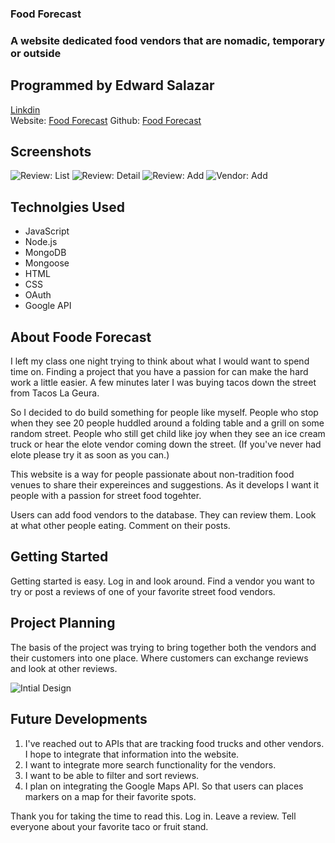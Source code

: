 ### Food Forecast
### A website dedicated food vendors that are nomadic, temporary or outside

## Programmed by Edward Salazar
[Linkdin](https://www.linkedin.com/in/edward-salazar-1744228b/)  
Website: [Food Forecast](https://food-forecast.herokuapp.com/)
Github: [Food Forecast](https://github.com/EdASalazar/foodforecast)

## Screenshots
![Review: List](https://i.imgur.com/J5x7Zfj.png)
![Review: Detail](https://i.imgur.com/4XozTt8.png)
![Review: Add](https://i.imgur.com/crXtrQM.png)
![Vendor: Add](https://i.imgur.com/Gl7e86D.png)

## Technolgies Used
* JavaScript
* Node.js
* MongoDB
* Mongoose
* HTML
* CSS
* OAuth
* Google API

## About Foode Forecast

I left my class one night trying to think about what I would want to spend time on. Finding a project that you have a passion for can make the hard work a little easier. A few minutes later I was buying tacos down the street from Tacos La Geura. 

So I decided to do build something for people like myself. People who stop when they see 20 people huddled around a folding table and a grill on some random street. People who still get child like joy when they see an ice cream truck or hear the elote vendor coming down the street. (If you've never had elote please try it as soon as you can.)

This website is a way for people passionate about non-tradition food venues to share their expereinces and suggestions. As it develops I want it people with a passion for street food togehter.

Users can add food vendors to the database. They can review them. Look at what other people eating. Comment on their posts. 

## Getting Started

Getting started is easy. Log in and look around. Find a vendor you want to try or post a reviews of one of your favorite street food vendors. 


## Project Planning

The basis of the project was trying to bring together both the vendors and their customers into one place. Where customers can exchange reviews and look at other reviews. 

![Intial Design](https://trello.com/b/w4ajiiJn/project-2-food-forecast)

## Future Developments

1. I've reached out to APIs that are tracking food trucks and other vendors. I hope to integrate that information into the website.
2. I want to integrate more search functionality for the vendors.
3. I want to be able to filter and sort reviews.
4. I plan on integrating the Google Maps API. So that users can places markers on a map for their favorite spots. 

Thank you for taking the time to read this. Log in. Leave a review. Tell everyone about your favorite taco or fruit stand. 